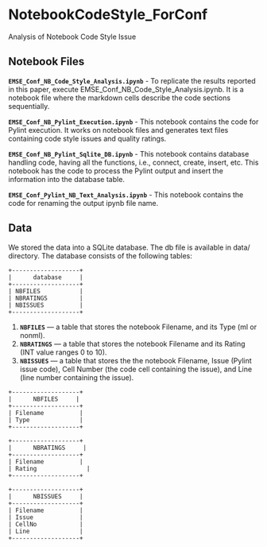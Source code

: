 # NotebookCodeStyle_ForConf
Analysis of Notebook Code Style Issue 

## Notebook Files
**`EMSE_Conf_NB_Code_Style_Analysis.ipynb`** - To replicate the results reported in this paper, execute EMSE_Conf_NB_Code_Style_Analysis.ipynb. It is a notebook file where the markdown cells describe the code sections sequentially. 

**`EMSE_Conf_NB_Pylint_Execution.ipynb`** - This notebook contains the code for Pylint execution. It works on notebook files and generates text files containing code style issues and quality ratings.   

**`EMSE_Conf_NB_Pylint_Sqlite_DB.ipynb`** - This notebook contains database handling code, having all the functions, i.e., connect, create, insert, etc. This notebook has the code to process the Pylint output and insert the information into the database table. 

**`EMSE_Conf_Pylint_NB_Text_Analysis.ipynb`** - This notebook contains the code for renaming the output ipynb file name. 

## Data
We stored the data into a SQLite database. The db file is available in data/ directory. The database consists of the following tables:
```
+-------------------+
|      database     |
+-------------------+
| NBFILES           |
| NBRATINGS         |
| NBISSUES          |
+-------------------+
```
1. **`NBFILES`** — a table that stores the notebook Filename, and its Type (ml or nonml).
2. **`NBRATINGS`**  — a table that stores the notebook Filename and its Rating (INT value ranges 0 to 10).
3. **`NBISSUES`**  — a table that stores the the notebook Filename, Issue (Pylint issue code), Cell Number (the code cell containing the issue), and Line (line number containing the issue).
```
+-------------------+	
|      NBFILES     |	
+-------------------+	
| Filename          |	
| Type              |	
+-------------------+	
```
```
+-------------------+	
|      NBRATINGS     |	
+-------------------+	
| Filename          |	
| Rating              |	
+-------------------+	
```
```
+-------------------+	
|      NBISSUES     |	
+-------------------+	
| Filename          |	
| Issue             |	
| CellNo            |	
| Line              |	
+-------------------+	
```
